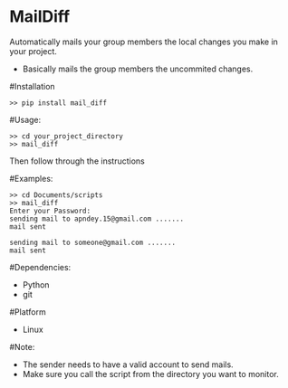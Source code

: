 # MailDiff
Automatically mails your group members the local changes you make in your project.
* Basically mails the group members the uncommited changes.

#Installation
```
>> pip install mail_diff

```

#Usage:
```
>> cd your_project_directory
>> mail_diff
```
Then follow through the instructions

#Examples:
```
>> cd Documents/scripts
>> mail_diff
Enter your Password: 
sending mail to apndey.15@gmail.com .......
mail sent

sending mail to someone@gmail.com .......
mail sent
```
#Dependencies:
* Python
* git

#Platform
* Linux

#Note:
* The sender needs to have a valid account to send mails.
* Make sure you call the script from the directory you want to monitor.
